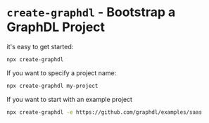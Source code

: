 # `create-graphdl` - Bootstrap a GraphDL Project

it's easy to get started:

```bash
npx create-graphdl
```

If you want to specify a project name:

```bash
npx create-graphdl my-project
```

If you want to start with an example project

```bash
npx create-graphdl -e https://github.com/graphdl/examples/saas
```
